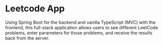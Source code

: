 # Leetcode App

Using Spring Boot for the backend and vanilla TypeScript (MVC) with the frontend, this full-stack application allows users to see different LeetCode problems, enter parameters for those problems, and receive the results back from the server.

